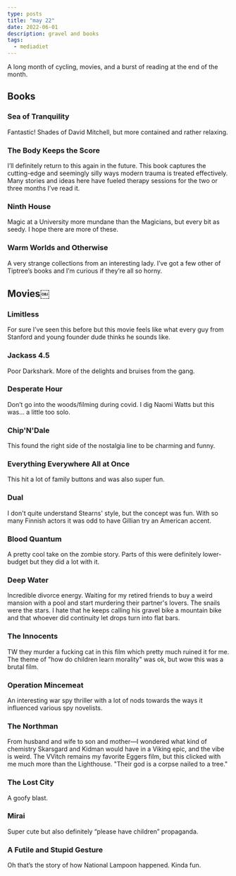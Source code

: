 ```yaml
---
type: posts
title: "may 22"
date: 2022-06-01
description: gravel and books
tags:
  - mediadiet
---
```


A long month of cycling, movies, and a burst of reading at the end of the month.

## Books

### Sea of Tranquility

Fantastic! Shades of David Mitchell, but more contained and rather relaxing.

### The Body Keeps the Score

I’ll definitely return to this again in the future. This book captures the cutting-edge and seemingly silly ways modern trauma is treated effectively. Many stories and ideas here have fueled therapy sessions for the two or three months I’ve read it.

### Ninth House

Magic at a University more mundane than the Magicians, but every bit as seedy. I hope there are more of these.

### Warm Worlds and Otherwise

A very strange collections from an interesting lady. I’ve got a few other of Tiptree’s books and I’m curious if they’re all so horny.

## Movies￼

### Limitless

For sure I’ve seen this before but this movie feels like what every guy from Stanford and young founder dude thinks he sounds like.

### Jackass 4.5

Poor Darkshark. More of the delights and bruises from the gang.

### Desperate Hour

Don’t go into the woods/filming during covid. I dig Naomi Watts but this was… a little too solo.

### Chip'N'Dale

This found the right side of the nostalgia line to be charming and funny.

### Everything Everywhere All at Once

This hit a lot of family buttons and was also super fun.

### Dual

I don't quite understand Stearns' style, but the concept was fun. With so many Finnish actors it was odd to have Gillian try an American accent. 

### Blood Quantum

A pretty cool take on the zombie story. Parts of this were definitely lower-budget but they did a lot with it.

### Deep Water

Incredible divorce energy. Waiting for my retired friends to buy a weird mansion with a pool and start murdering their partner's lovers. The snails were the stars. I hate that he keeps calling his gravel bike a mountain bike and that whoever did continuity let drops turn into flat bars.

### The Innocents

TW they murder a fucking cat in this film which pretty much ruined it for me. The theme of "how do children learn morality" was ok, but wow this was a brutal film.

### Operation Mincemeat

An interesting war spy thriller with a lot of nods towards the ways it influenced various spy novelists.

### The Northman

From husband and wife to son and mother—I wondered what kind of chemistry Skarsgard and Kidman would have in a Viking epic, and the vibe is weird. The VVitch remains my favorite Eggers film, but this clicked with me much more than the Lighthouse. "Their god is a corpse nailed to a tree."

### The Lost City

A goofy blast.

### Mirai

Super cute but also definitely “please have children” propaganda.
 
### A Futile and Stupid Gesture
 
Oh that’s the story of how National Lampoon happened. Kinda fun.